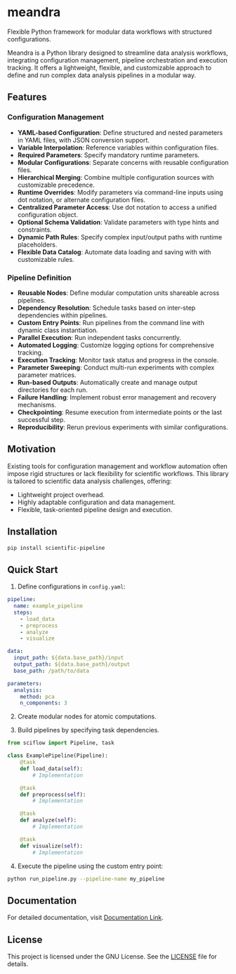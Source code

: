 # meandra

Flexible Python framework for modular data workflows with structured configurations.

Meandra is a Python library designed to streamline data analysis workflows, integrating
configuration management, pipeline orchestration and execution tracking. It offers a lightweight,
flexible, and customizable approach to define and run complex data analysis pipelines in a modular
way.

## Features

### Configuration Management

- **YAML-based Configuration**: Define structured and nested parameters in YAML files, with JSON
  conversion support.
- **Variable Interpolation**: Reference variables within configuration files.
- **Required Parameters**: Specify mandatory runtime parameters.
- **Modular Configurations**: Separate concerns with reusable configuration files.
- **Hierarchical Merging**: Combine multiple configuration sources with customizable precedence.
- **Runtime Overrides**: Modify parameters via command-line inputs using dot notation, or alternate
  configuration files.
- **Centralized Parameter Access**: Use dot notation to access a unified configuration object.
- **Optional Schema Validation**: Validate parameters with type hints and constraints.
- **Dynamic Path Rules**: Specify complex input/output paths with runtime placeholders.
- **Flexible Data Catalog**: Automate data loading and saving with with customizable rules.


### Pipeline Definition

- **Reusable Nodes**: Define modular computation units shareable across pipelines.
- **Dependency Resolution**: Schedule tasks based on inter-step dependencies within pipelines.
- **Custom Entry Points**: Run pipelines from the command line with dynamic class instantiation.
- **Parallel Execution**: Run independent tasks concurrently.
- **Automated Logging**: Customize logging options for comprehensive tracking.
- **Execution Tracking**: Monitor task status and progress in the console.
- **Parameter Sweeping**: Conduct multi-run experiments with complex parameter matrices.
- **Run-based Outputs**: Automatically create and manage output directories for each run.
- **Failure Handling**: Implement robust error management and recovery mechanisms.
- **Checkpointing**: Resume execution from intermediate points or the last successful step.
- **Reproducibility**: Rerun previous experiments with similar configurations.


## Motivation

Existing tools for configuration management and workflow automation often impose rigid structures or
lack flexibility for scientific workflows. This library is tailored to scientific data analysis
challenges, offering:
- Lightweight project overhead.
- Highly adaptable configuration and data management.
- Flexible, task-oriented pipeline design and execution.

## Installation

```bash
pip install scientific-pipeline
```

## Quick Start

1. Define configurations in `config.yaml`:

```yaml
pipeline:
  name: example_pipeline
  steps:
    - load_data
    - preprocess
    - analyze
    - visualize

data:
  input_path: ${data.base_path}/input
  output_path: ${data.base_path}/output
  base_path: /path/to/data

parameters:
  analysis:
    method: pca
    n_components: 3
```

2. Create modular nodes for atomic computations.

3. Build pipelines by specifying task dependencies.

```python
from sciflow import Pipeline, task

class ExamplePipeline(Pipeline):
    @task
    def load_data(self):
        # Implementation

    @task
    def preprocess(self):
        # Implementation

    @task
    def analyze(self):
        # Implementation

    @task
    def visualize(self):
        # Implementation
```

4. Execute the pipeline using the custom entry point:

 ```bash
 python run_pipeline.py --pipeline-name my_pipeline
 ```

## Documentation

For detailed documentation, visit [Documentation Link](#).


## License
This project is licensed under the GNU License. See the [LICENSE](LICENSE) file for details.
